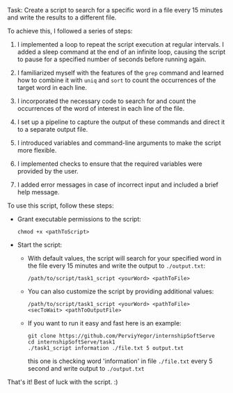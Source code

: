 Task: Create a script to search for a specific word in a file every 15 minutes and write the results to a different file.

To achieve this, I followed a series of steps:

1. I implemented a loop to repeat the script execution at regular intervals. I added a sleep command at the end of an infinite loop, causing the script to pause for a specified number of seconds before running again.

2. I familiarized myself with the features of the `grep` command and learned how to combine it with `uniq` and `sort` to count the occurrences of the target word in each line.

3. I incorporated the necessary code to search for and count the occurrences of the word of interest in each line of the file.

4. I set up a pipeline to capture the output of these commands and direct it to a separate output file.

5. I introduced variables and command-line arguments to make the script more flexible.

6. I implemented checks to ensure that the required variables were provided by the user.

7. I added error messages in case of incorrect input and included a brief help message.



To use this script, follow these steps:

- Grant executable permissions to the script:
    ```
    chmod +x <pathToScript>
    ```

- Start the script:
  - With default values, the script will search for your specified word in the file every 15 minutes and write the output to `./output.txt`:
    ```
    /path/to/script/task1_script <yourWord> <pathToFile>
    ```
  - You can also customize the script by providing additional values:
    ```
    /path/to/script/task1_script <yourWord> <pathToFile> <secToWait> <pathToOutputFile>
    ```
  - If you want to run it easy and fast here is an example:
    ```
    git clone https://github.com/PerviyYegor/internshipSoftServe
    cd internshipSoftServe/task1
    ./task1_script information ./file.txt 5 output.txt
    ```
    this one is checking word 'information' in file `./file.txt` every 5 second and write output to `./output.txt`


That's it! Best of luck with the script. :)
